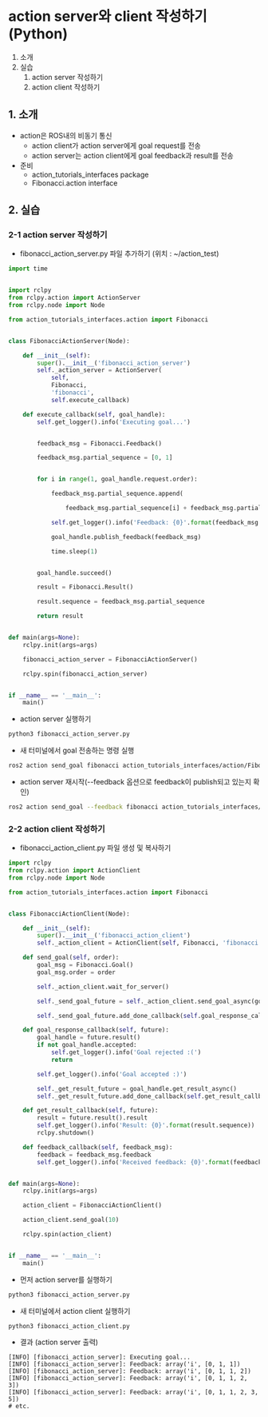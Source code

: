 # action server와 client 작성하기(Python)
1. 소개
2. 실습
   1. action server 작성하기
   2. action client 작성하기
## 1. 소개
* action은 ROS내의 비동기 통신
  * action client가 action server에게 goal request를 전송
  * action server는 action client에게 goal feedback과 result를 전송
* 준비
  * action_tutorials_interfaces package
  * Fibonacci.action interface

## 2. 실습
### 2-1 action server 작성하기
* fibonacci_action_server.py 파일 추가하기 (위치 : ~/action_test)
```python
import time


import rclpy
from rclpy.action import ActionServer
from rclpy.node import Node

from action_tutorials_interfaces.action import Fibonacci


class FibonacciActionServer(Node):

    def __init__(self):
        super().__init__('fibonacci_action_server')
        self._action_server = ActionServer(
            self,
            Fibonacci,
            'fibonacci',
            self.execute_callback)

    def execute_callback(self, goal_handle):
        self.get_logger().info('Executing goal...')


        feedback_msg = Fibonacci.Feedback()

        feedback_msg.partial_sequence = [0, 1]


        for i in range(1, goal_handle.request.order):

            feedback_msg.partial_sequence.append(

                feedback_msg.partial_sequence[i] + feedback_msg.partial_sequence[i-1])

            self.get_logger().info('Feedback: {0}'.format(feedback_msg.partial_sequence))

            goal_handle.publish_feedback(feedback_msg)

            time.sleep(1)


        goal_handle.succeed()

        result = Fibonacci.Result()

        result.sequence = feedback_msg.partial_sequence

        return result


def main(args=None):
    rclpy.init(args=args)

    fibonacci_action_server = FibonacciActionServer()

    rclpy.spin(fibonacci_action_server)


if __name__ == '__main__':
    main()
```

* action server 실행하기
```bash
python3 fibonacci_action_server.py
```

* 새 터미널에서 goal 전송하는 명령 실행
```bash
ros2 action send_goal fibonacci action_tutorials_interfaces/action/Fibonacci "{order: 5}"
```

* action server 재시작(--feedback 옵션으로 feedback이 publish되고 있는지 확인)
```bash
ros2 action send_goal --feedback fibonacci action_tutorials_interfaces/action/Fibonacci "{order: 5}"
```

### 2-2 action client 작성하기
* fibonacci_action_client.py 파일 생성 및 복사하기
```python
import rclpy
from rclpy.action import ActionClient
from rclpy.node import Node

from action_tutorials_interfaces.action import Fibonacci


class FibonacciActionClient(Node):

    def __init__(self):
        super().__init__('fibonacci_action_client')
        self._action_client = ActionClient(self, Fibonacci, 'fibonacci')

    def send_goal(self, order):
        goal_msg = Fibonacci.Goal()
        goal_msg.order = order

        self._action_client.wait_for_server()

        self._send_goal_future = self._action_client.send_goal_async(goal_msg, feedback_callback=self.feedback_callback)

        self._send_goal_future.add_done_callback(self.goal_response_callback)

    def goal_response_callback(self, future):
        goal_handle = future.result()
        if not goal_handle.accepted:
            self.get_logger().info('Goal rejected :(')
            return

        self.get_logger().info('Goal accepted :)')

        self._get_result_future = goal_handle.get_result_async()
        self._get_result_future.add_done_callback(self.get_result_callback)

    def get_result_callback(self, future):
        result = future.result().result
        self.get_logger().info('Result: {0}'.format(result.sequence))
        rclpy.shutdown()

    def feedback_callback(self, feedback_msg):
        feedback = feedback_msg.feedback
        self.get_logger().info('Received feedback: {0}'.format(feedback.partial_sequence))


def main(args=None):
    rclpy.init(args=args)

    action_client = FibonacciActionClient()

    action_client.send_goal(10)

    rclpy.spin(action_client)


if __name__ == '__main__':
    main()
```

* 먼저 action server를 실행하기
```bash
python3 fibonacci_action_server.py
```

* 새 터미널에서 action client 실행하기
```bash
python3 fibonacci_action_client.py
```

* 결과 (action server 출력)
```
[INFO] [fibonacci_action_server]: Executing goal...
[INFO] [fibonacci_action_server]: Feedback: array('i', [0, 1, 1])
[INFO] [fibonacci_action_server]: Feedback: array('i', [0, 1, 1, 2])
[INFO] [fibonacci_action_server]: Feedback: array('i', [0, 1, 1, 2, 3])
[INFO] [fibonacci_action_server]: Feedback: array('i', [0, 1, 1, 2, 3, 5])
# etc.
```
